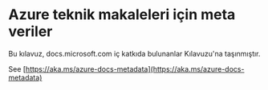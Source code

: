 

# <a name="metadata-for-azure-technical-articles"></a>Azure teknik makaleleri için meta veriler

Bu kılavuz, docs.microsoft.com iç katkıda bulunanlar Kılavuzu'na taşınmıştır.

See [https://aka.ms/azure-docs-metadata](https://aka.ms/azure-docs-metadata)